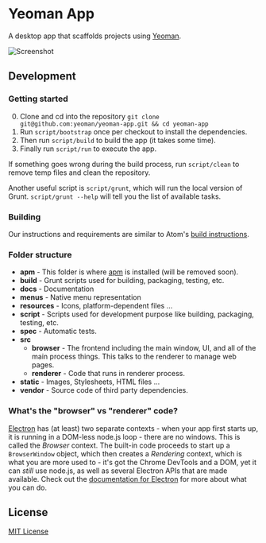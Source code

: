 # Yeoman App

A desktop app that scaffolds projects using [Yeoman](https://github.com/yeoman/yeoman).

![Screenshot](http://i.imgur.com/QHYXruQ.jpg)

## Development

### Getting started

0. Clone and cd into the repository `git clone git@github.com:yeoman/yeoman-app.git && cd yeoman-app`
0. Run `script/bootstrap` once per checkout to install the dependencies.
0. Then run `script/build` to build the app (it takes some time).
0. Finally run `script/run` to execute the app.

If something goes wrong during the build process, run `script/clean` to remove temp files and clean the repository.

Another useful script is `script/grunt`, which will run the local version of Grunt. `script/grunt --help` will tell you the list of available tasks.

### Building

Our instructions and requirements are similar to Atom's  [build instructions](https://github.com/atom/atom/tree/master/docs/build-instructions).

### Folder structure

- **apm** - This folder is where [apm](https://github.com/atom/apm) is installed (will be removed soon).
- **build** - Grunt scripts used for building, packaging, testing, etc.
- **docs** - Documentation
- **menus** - Native menu representation
- **resources** - Icons, platform-dependent files ...
- **script** - Scripts used for development purpose like building, packaging, testing, etc.
- **spec** - Automatic tests.
- **src**
  - **browser** -  The frontend including the main window, UI, and all of the main process things. This talks to the renderer to manage web pages.
  - **renderer** - Code that runs in renderer process.
- **static** - Images, Stylesheets, HTML files ...
- **vendor** - Source code of third party dependencies.

### What's the "browser" vs "renderer" code?

[Electron](https://github.com/atom/Electron/) has (at least) two separate contexts - when your app first starts up, it is running in a DOM-less node.js loop - there are no windows. This is called the *Browser* context. The built-in code proceeds to start up a `BrowserWindow` object, which then creates a *Rendering* context, which is what you are more used to - it's got the Chrome DevTools and a DOM, yet it can *still* use node.js, as well as several Electron APIs that are made available. Check out the [documentation for Electron](https://github.com/atom/Electron/tree/master/docs/api) for more about what you can do.

## License

[MIT License](http://opensource.org/licenses/mit-license.php)
